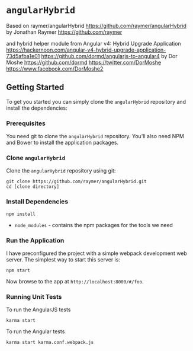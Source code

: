 # `angularHybrid` 

Based on raymer/angularHybrid
https://github.com/raymer/angularHybrid
by Jonathan Raymer
https://github.com/raymer

and hybrid helper module from Angular v4: Hybrid Upgrade Application https://hackernoon.com/angular-v4-hybrid-upgrade-application-73d5afba1e01
https://github.com/dormd/angularjs-to-angular4
by Dor Moshe
https://github.com/dormd
https://twitter.com/DorMoshe
https://www.facebook.com/DorMoshe2
## Getting Started

To get you started you can simply clone the `angularHybrid` repository and install the dependencies:

### Prerequisites

You need git to clone the `angularHybrid` repository. You'll also need NPM and Bower to install the application packages.

### Clone `angularHybrid`

Clone the `angularHybrid` repository using git:

```
git clone https://github.com/raymer/angularHybrid.git
cd [clone directory]
```

### Install Dependencies

```
npm install
```

* `node_modules` - contains the npm packages for the tools we need


### Run the Application

I have preconfigured the project with a simple webpack development web server. The simplest way to start
this server is:

```
npm start
```

Now browse to the app at `http://localhost:8000/#/foo`.


### Running Unit Tests

To run the AngularJS tests

```
karma start
```

To run the Angular tests

```
karma start karma.conf.webpack.js
```
